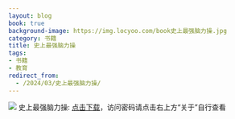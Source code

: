 ```yaml
---
layout: blog
book: true
background-image: https://img.locyoo.com/book史上最强脑力操.jpg
category: 书籍
title: 史上最强脑力操
tags:
- 书籍
- 教育
redirect_from:
  - /2024/03/史上最强脑力操/
---
```

![](https://img.locyoo.com/book史上最强脑力操.jpg)
史上最强脑力操: <a name = "ref1" href="https://url18.ctfile.com/f/50983618-1439916343-b34272?p=3619">点击下载</a>，访问密码请点击右上方“关于”自行查看
